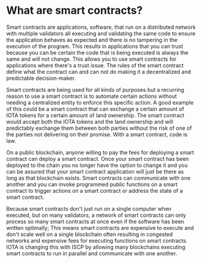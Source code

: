 # What are smart contracts?

Smart contracts are applications, software, that run on a distributed network with multiple validators all executing and validating the same code to ensure the application behaves as expected and there is no tampering in the execution of the program. This results in applications that you can trust because you can be certain the code that is being executed is always the same and will not change. This allows you to use smart contracts for applications where there's a trust issue. The rules of the smart contract define what the contract can and can not do making it a decentralized and predictable decision-maker.

Smart contracts are being used for all kinds of purposes but a recurring reason to use a smart contract is to automate certain actions without needing a centralized entity to enforce this specific action. A good example of this could be a smart contract that can exchange a certain amount of IOTA tokens for a certain amount of land ownership. The smart contract would accept both the IOTA tokens and the land ownership and will predictably exchange them between both parties without the risk of one of the parties not delivering on their promise. With a smart contract, code is law.

On a public blockchain, anyone willing to pay the fees for deploying a smart contract can deploy a smart contract. Once your smart contract has been deployed to the chain you no longer have the option to change it and you can be assured that your smart contract application will just be there as long as that blockchain exists. Smart contracts can communicate with one another and you can invoke programmed public functions on a smart contract to trigger actions on a smart contract or address the state of a smart contract.

Because smart contracts don't just run on a single computer when executed, but on many validators, a network of smart contracts can only process so many smart contracts at once even if the software has been written optimally; This means smart contracts are expensive to execute and don't scale well on a single blockchain often resulting in congested networks and expensive fees for executing functions on smart contracts. IOTA is changing this with ISCP by allowing many blockchains executing smart contracts to run in parallel and communicate with one another. 
